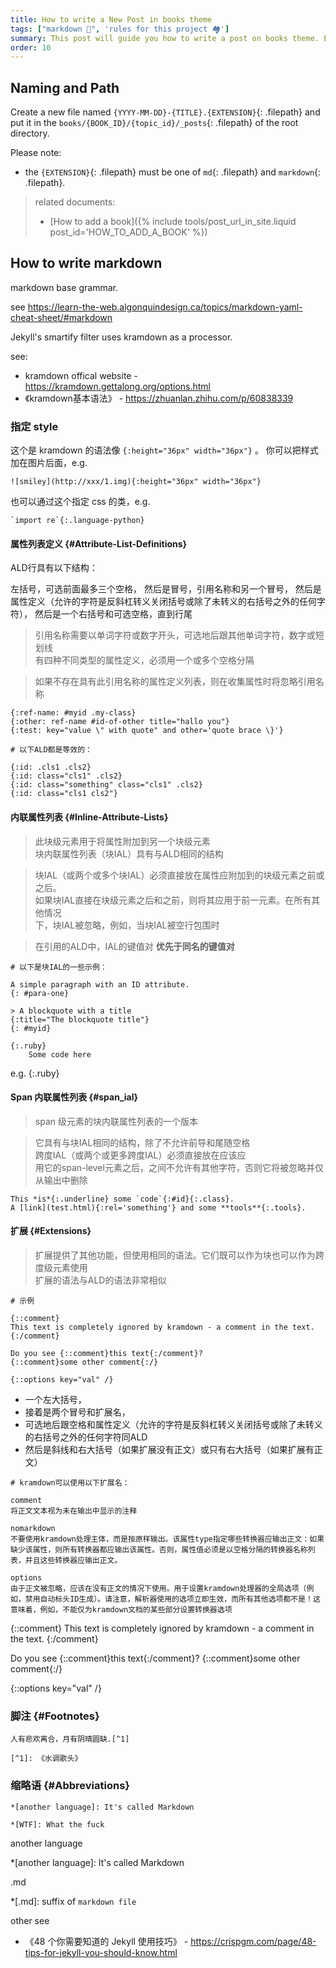 ```yaml
---
title: How to write a New Post in books theme
tags: ["markdown 📓", 'rules for this project 🏘️']
summary: This post will guide you how to write a post on books theme. Even if you have previous experience with Jekyll, this article is worth reading, because many features require specific variables to be set.
order: 10
---
```


## Naming and Path

Create a new file named `{YYYY-MM-DD}-{TITLE}.{EXTENSION}`{: .filepath} and put it in the `books/{BOOK_ID}/{topic_id}/_posts`{: .filepath} of the root directory. 

Please note:

+ the `{EXTENSION}`{: .filepath} must be one of `md`{: .filepath} and `markdown`{: .filepath}. 

>related documents:
>- [How to add a book]({% include tools/post_url_in_site.liquid post_id='HOW_TO_ADD_A_BOOK' %})

## How to write markdown

markdown base grammar.

see <https://learn-the-web.algonquindesign.ca/topics/markdown-yaml-cheat-sheet/#markdown>

Jekyll's smartify filter uses kramdown as a processor.

see:
+ kramdown offical website - <https://kramdown.gettalong.org/options.html>
+ 《kramdown基本语法》 - <https://zhuanlan.zhihu.com/p/60838339>


### 指定 style

这个是 kramdown 的语法像 `{:height="36px" width="36px"}` 。
你可以把样式加在图片后面，e.g.

```
![smiley](http://xxx/1.img){:height="36px" width="36px"}
```

也可以通过这个指定 css 的类，e.g. 

```
`import re`{:.language-python}
```

#### 属性列表定义 {#Attribute-List-Definitions}

ALD行具有以下结构：

左括号，可选前面最多三个空格，
然后是冒号，引用名称和另一个冒号，
然后是属性定义（允许的字符是反斜杠转义关闭括号或除了未转义的右括号之外的任何字符），
然后是一个右括号和可选空格，直到行尾

> 引用名称需要以单词字符或数字开头，可选地后跟其他单词字符，数字或短划线  
> 有四种不同类型的属性定义，必须用一个或多个空格分隔

> 如果不存在具有此引用名称的属性定义列表，则在收集属性时将忽略引用名称


```
{:ref-name: #myid .my-class}
{:other: ref-name #id-of-other title="hallo you"}
{:test: key="value \" with quote" and other='quote brace \}'}
```
```
# 以下ALD都是等效的：

{:id: .cls1 .cls2}
{:id: class="cls1" .cls2}
{:id: class="something" class="cls1" .cls2}
{:id: class="cls1 cls2"}
```

#### 内联属性列表 {#Inline-Attribute-Lists}

> 此块级元素用于将属性附加到另一个块级元素  
> 块内联属性列表（块IAL）具有与ALD相同的结构

> 块IAL（或两个或多个块IAL）必须直接放在属性应附加到的块级元素之前或之后。  
> 如果块IAL直接在块级元素之后和之前，则将其应用于前一元素。在所有其他情况  
> 下，块IAL被忽略，例如，当块IAL被空行包围时

> 在引用的ALD中，IAL的键值对 **优先于同名的键值对**


~~~
# 以下是块IAL的一些示例：

A simple paragraph with an ID attribute.
{: #para-one}

> A blockquote with a title
{:title="The blockquote title"}
{: #myid}

{:.ruby}
    Some code here
~~~

e.g. 
{:.ruby}


#### Span 内联属性列表 {#span_ial}
> span 级元素的块内联属性列表的一个版本

> 它具有与块IAL相同的结构，除了不允许前导和尾随空格  
> 跨度IAL（或两个或更多跨度IAL）必须直接放在应该应  
> 用它的span-level元素之后，之间不允许有其他字符，否则它将被忽略并仅从输出中删除


~~~
This *is*{:.underline} some `code`{:#id}{:.class}.
A [link](test.html){:rel='something'} and some **tools**{:.tools}.
~~~

#### 扩展 {#Extensions}
> 扩展提供了其他功能，但使用相同的语法。它们既可以作为块也可以作为跨度级元素使用   
>扩展的语法与ALD的语法非常相似

~~~
# 示例

{::comment}
This text is completely ignored by kramdown - a comment in the text.
{:/comment}

Do you see {::comment}this text{:/comment}?
{::comment}some other comment{:/}

{::options key="val" /}
~~~

- 一个左大括号，
- 接着是两个冒号和扩展名，
- 可选地后跟空格和属性定义（允许的字符是反斜杠转义关闭括号或除了未转义的右括号之外的任何字符同ALD
- 然后是斜线和右大括号（如果扩展没有正文）或只有右大括号（如果扩展有正文）

~~~
# kramdown可以使用以下扩展名：

comment
将正文文本视为未在输出中显示的注释

nomarkdown
不要使用kramdown处理主体，而是按原样输出。该属性type指定哪些转换器应输出正文：如果缺少该属性，则所有转换器都应输出该属性。否则，属性值必须是以空格分隔的转换器名称列表，并且这些转换器应输出正文。

options
由于正文被忽略，应该在没有正文的情况下使用。用于设置kramdown处理器的全局选项（例如，禁用自动标头ID生成）。请注意，解析器使用的选项立即生效，而所有其他选项都不是！这意味着，例如，不能仅为kramdown文档的某些部分设置转换器选项
~~~

{::comment}
This text is completely ignored by kramdown - a comment in the text.
{:/comment}

Do you see {::comment}this text{:/comment}?
{::comment}some other comment{:/}

{::options key="val" /}

### 脚注 {#Footnotes}

~~~
人有悲欢离合，月有阴晴圆缺.[^1]

[^1]: 《水调歌头》
~~~

### 缩略语 {#Abbreviations}

~~~
*[another language]: It's called Markdown

*[WTF]: What the fuck
~~~

another language

*[another language]: It's called Markdown

.md

*[.md]: suffix of `markdown file`

other see 
+ 《48 个你需要知道的 Jekyll 使用技巧》 - <https://crispgm.com/page/48-tips-for-jekyll-you-should-know.html>
